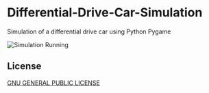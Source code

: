 # Differential-Drive-Car-Simulation
 Simulation of a differential drive car using Python Pygame


![Simulation Running](https://github.com/ashraf-minhaj/Differential-Drive-Car-Simulation/tree/main/resources/demo.gif?raw=true)

## License
[GNU GENERAL PUBLIC LICENSE](https://fsf.org/)